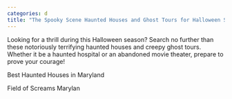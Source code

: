 ```yaml
---
categories: d
title: "The Spooky Scene Haunted Houses and Ghost Tours for Halloween Screams in the DC Area"
---
```


Looking for a thrill during this Halloween season? Search no further than these notoriously terrifying haunted houses and creepy ghost tours. Whether it be a haunted hospital or an abandoned movie theater, prepare to prove your courage!



Best Haunted Houses in Maryland



Field of Screams Marylan